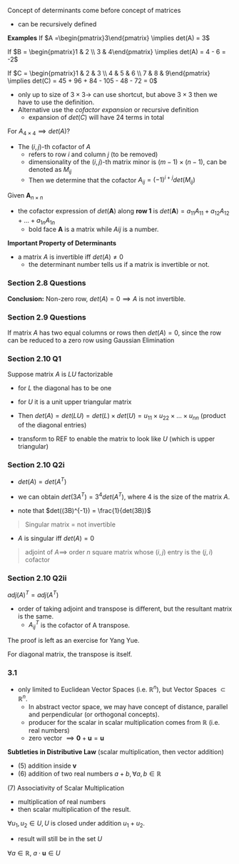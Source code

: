Concept of determinants come before concept of matrices
- can be recursively defined

**Examples**
If $A =\begin{pmatrix}3\end{pmatrix} \implies det(A) = 3$

If $B = \begin{pmatrix}1 & 2 \\ 3 & 4\end{pmatrix} \implies det(A) = 4 - 6 = -2$

If $C = \begin{pmatrix}1 & 2 & 3 \\ 4 & 5 & 6 \\ 7 & 8 & 9\end{pmatrix} \implies det(C) = 45 + 96 + 84 - 105 - 48 - 72 = 0$

- only up to size of $3 \times 3 \to$ can use shortcut, but above $3 \times 3$ then we have to use the definition.
- Alternative use the *cofactor expansion* or recursive definition
	- expansion of $det(C)$ will have $24$ terms in total

For $A_{4 \times 4} \implies det(A)?$
- The $(i,j)$-th cofactor of $A$
	- refers to row $i$ and column $j$ (to be removed)
	- dimensionality of the $(i,j)$-th matrix minor is $(m-1) \times (n-1)$, can be denoted as $M_{ij}$
	- Then we determine that the cofactor $A_{ij} = (-1)^{i + j} det(M_{ij})$

Given $\textbf{A}_{n \times n}$
- the cofactor expression of $det(\textbf{A})$ along **row 1** is $det(\textbf{A}) = a_{11}A_{11} + a_{12}A_{12} + \ldots + a_{1n}A_{1n}$
	- bold face $\textbf{A}$ is a matrix while $A{ij}$ is a number.

**Important Property of Determinants**
- a matrix $A$ is invertible iff $det(A) \neq 0$
	- the determinant number tells us if a matrix is invertible or not.

### Section 2.8 Questions
**Conclusion:** Non-zero row, $det(A) = 0 \implies A$ is not invertible.

### Section 2.9 Questions
If matrix $A$ has two equal columns or rows then $det(A) = 0$, since the row can be reduced to a zero row using Gaussian Elimination

### Section 2.10 Q1
Suppose matrix $A$ is $LU$ factorizable
- for $L$ the diagonal has to be one
- for $U$ it is a unit upper triangular matrix
- Then $det(A) = det(LU) = det(L) \times det(U) = u_{11} \times u_{22} \times \ldots \times u_{nn}$ (product of the diagonal entries)

- transform to REF to enable the matrix to look like $U$ (which is upper triangular)

### Section 2.10 Q2i
- $det(A) = det(A^T)$
- we can obtain $det(3A^T) = 3^4det(A^T)$, where $4$ is the size of the matrix $A$.

- note that $det((3B)^{-1}) = \frac{1}{det(3B)}$

> Singular matrix $=$ not invertible
- $A$ is singular iff $det(A) = 0$

> adjoint of $A \implies$ order $n$ square matrix whose $(i, j)$ entry is the $(j, i)$ cofactor

### Section 2.10 Q2ii
$adj(A)^T = adj(A^T)$
- order of taking adjoint and transpose is different, but the resultant matrix is the same.
	- $A_{ij}^T$ is the cofactor of A transpose.

The proof is left as an exercise for Yang Yue.

For diagonal matrix, the transpose is itself.

### 3.1
- only limited to Euclidean Vector Spaces (i.e. $\mathbb{R}^n$), but Vector Spaces $\subset \mathbb{R}^n$.
	- In abstract vector space, we may have concept of distance, parallel and perpendicular (or orthogonal concepts).
	- producer for the scalar in scalar multiplication comes from $\mathbb{R}$ (i.e. real numbers)
	- zero vector $\implies \textbf{0} + \textbf{u} = \textbf{u}$

**Subtleties in Distributive Law** (scalar multiplication, then vector addition)
- (5) addition inside $\textbf{v}$
- (6) addition of two real numbers $a + b, \forall a, b \in \mathbb{R}$

(7) Associativity of Scalar Multiplication
- multiplication of real numbers
- then scalar multiplication of the result.

$\forall u_1, u_2 \in U, U$ is closed under addition $u_1 + u_2$.
- result will still be in the set $U$

$\forall a \in \mathbb{R}, \:a \cdot \textbf{u} \in U$